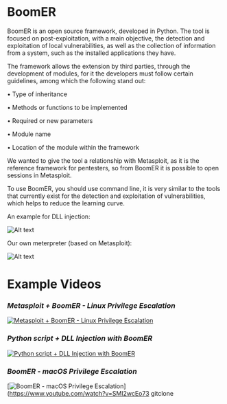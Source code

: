 # BoomER

BoomER is an open source framework, developed in Python. The tool is focused on post-exploitation, with a main objective, the detection and exploitation of local vulnerabilities, as well as the collection of information from a system, such as the installed applications they have.

The framework allows the extension by third parties, through the development of modules, for it the developers must follow certain guidelines, among which the following stand out:

   • Type of inheritance

   •	Methods or functions to be implemented

   •	Required or new parameters 

   •	Module name

   •	Location of the module within the framework

We wanted to give the tool a relationship with Metasploit, as it is the reference framework for pentesters, so from BoomER it is possible to open sessions in Metasploit. 

To use BoomER, you should use command line, it is very similar to the tools that currently exist for the detection and exploitation of vulnerabilities, which helps to reduce the learning curve.

An example for DLL injection:

![Alt text](https://1.bp.blogspot.com/-SEtYZ7d2Y20/W0D9Gf97ZfI/AAAAAAAAAh0/gdGheA6_dxEzseC8hJsRfOi6PWV-_L1EQCEwYBhgL/s1600/dll-injection-boomer-3.png?raw=true "BoomER")

Our own meterpreter (based on Metasploit):

![Alt text](https://3.bp.blogspot.com/-7MzXtW0EUVA/W1Rwjee4bgI/AAAAAAAAAkE/yRVOFHkC4a8bZYiIhcqUBvEeghjQ4WRJACLcBGAs/s1600/boomerpreter-Exploit.png?raw=true "Boomerpreter")

# Example Videos

### *Metasploit + BoomER - Linux Privilege Escalation*
[![Metasploit + BoomER - Linux Privilege Escalation](https://img.youtube.com/vi/22uUZ0qKLEs/0.jpg)](https://www.youtube.com/watch?v=22uUZ0qKLEs)


### *Python script + DLL Injection with BoomER*
[![Python script + DLL Injection with BoomER](https://img.youtube.com/vi/We_0tOdgkuc/0.jpg)](https://www.youtube.com/watch?v=We_0tOdgkuc)

### *BoomER - macOS Privilege Escalation*
[![BoomER - macOS Privilege Escalation](https://img.youtube.com/vi/SMl2wcEo73s/0.jpg)](https://www.youtube.com/watch?v=SMl2wcEo73
gitclone
